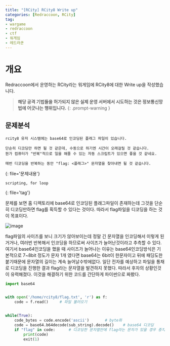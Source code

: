 ```yaml
---
title: "[RCity] RCity8 Write up"
categories: [Redraccoon, RCity]
tag:
- wargame
- redraccoon
- ctf
- 워게임
- 레드라쿤
---
```


# 개요
Redraccoon에서 운영하는 RCity라는 워게임에 RCity8에 대한 Write up을 작성했습니다.


> **해당 공격 기법들을 허가되지 않은 실제 운영 서버에서 시도하는 것은 정보통신망법에 어긋나는 행위입니다.**
{: .prompt-warning }

## 문제분석
```
rcity8 유저 시스템에는 base64로 인코딩된 플래그 파일이 있습니다.

단순히 디코딩만 하면 될 것 같은데, 수동으로 하기엔 시간이 오래걸릴 것 같습니다.
뭔가 컴퓨터가 "반복"적으로 일을 해줄 수 있는 자동 스크립트가 있으면 좋을 것 같네요.

매번 디코딩을 반복하는 동안 "flag: <플래그>" 문자열을 찾아내면 될 것 같습니다.
``` 
{: file='문제내용'}

```
scripting, for loop
```
{: file='tag'}

문제를 보면 홈 디렉토리에 base64로 인코딩된 플래그파일이 존재하는데 그것을 단순히 디코딩만하면 flag를 획득할 수 있다는 것이다. 따라서 flag파일을 디코딩을 하는 것이 목표이다.


![image](https://Jimin0605.github.io/assets/img/Redraccoon/RCity/24.png)

flag파일의 사이즈를 보니 크기가 않아보이는데 정말 긴 문자열을 인코딩해서 이렇게 된거거나, 여러번 반복해서 인코딩을 하므로써 사이즈가 늘어난것이라고 추측할 수 있다. 여기서 base64인코딩을 했을 때 사이즈가 늘어나는 이유는 base64인코딩방식은 기본적으로 7~8bit 정도가 문자 1개 였다면 base64는 6bit이 한문자이고 뒤에 패딩도한 붙기때문에 문자열의 길이는 계속 늘어날수밖에없다. 일단 전자를 예상하고 파일을 통채로 디코딩을 진행한 결과 flag라는 문자열을 발견하지 못했다. 따라서 후자의 상황인것이 유력해졌다. 이것을 해결하기 위한 코드를 간단하게 파이썬으로 짜봤다.

```python
import base64


with open('/home/rcity8/flag.txt', 'r') as f:
    code = f.read()     # 파일 불러오기


while(True):
    code_bytes = code.encode('ascii')       # byte화
    code = base64.b64decode(sub_string).decode()    # base64 디코딩
    if "flag" in code:      # 디코딩한 문자열안에 flag라는 문자가 있을 경우 중지하고 출력
        print(code)
        exit(1)

```



